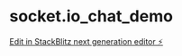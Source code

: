 # socket.io_chat_demo

[Edit in StackBlitz next generation editor ⚡️](https://stackblitz.com/~/github.com/poorna-theekshana/socket.io_chat_demo)